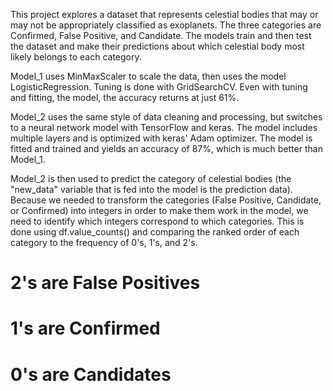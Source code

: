 This project explores a dataset that represents celestial bodies that may or may not be appropriately classified
as exoplanets. The three categories are Confirmed, False Positive, and Candidate. The models train and then test
the dataset and make their predictions about which celestial body most likely belongs to each category. 

Model_1 uses MinMaxScaler to scale the data, then uses the model LogisticRegression. Tuning is done with
GridSearchCV.  Even with tuning and fitting, the model, the accuracy returns at just 61%. 

Model_2 uses the same style of data cleaning and processing, but switches to a neural network model with
TensorFlow and keras. The model includes multiple layers and is optimized with keras' Adam optimizer. The model
is fitted and trained and yields an accuracy of 87%, which is much better than Model_1. 

Model_2 is then used to predict the category of celestial bodies (the "new_data" variable that is fed into
the model is the prediction data). Because we needed to transform the categories (False Positive, Candidate, or
Confirmed) into integers in order to make them work in the model, we need to identify which integers correspond
to which categories. This is done using df.value_counts() and comparing the ranked order of each category
to the frequency of 0's, 1's, and 2's. 

# 2's are False Positives
# 1's are Confirmed
# 0's are Candidates


    

